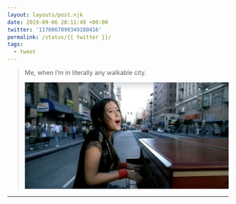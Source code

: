 ```yaml
---
layout: layouts/post.njk
date: 2019-09-06 20:11:49 +00:00
twitter: '1170067099349180416'
permalink: /status/{{ twitter }}/
tags: 
  - tweet
---
```


> Me, when I’m in literally any walkable city. 
> 
> ![Vanessa Carlton making her way downtown.](/img/1170067099349180416-EDzp0qYU4AAYWxW.jpg)

---
